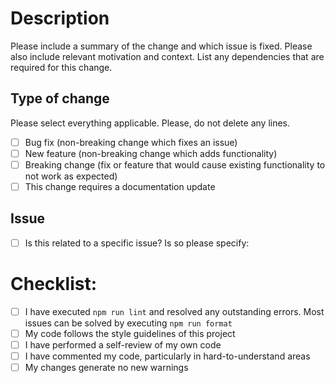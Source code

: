 # Description

Please include a summary of the change and which issue is fixed. Please also include relevant motivation and context. List any dependencies that are required for this change.

## Type of change

Please select everything applicable. Please, do not delete any lines.

- [ ] Bug fix (non-breaking change which fixes an issue)
- [ ] New feature (non-breaking change which adds functionality)
- [ ] Breaking change (fix or feature that would cause existing functionality to not work as expected)
- [ ] This change requires a documentation update

## Issue
- [ ] Is this related to a specific issue? Is so please specify:

# Checklist:

- [ ] I have executed `npm run lint` and resolved any outstanding errors. Most issues can be solved by executing `npm run format`
- [ ] My code follows the style guidelines of this project
- [ ] I have performed a self-review of my own code
- [ ] I have commented my code, particularly in hard-to-understand areas
- [ ] My changes generate no new warnings
